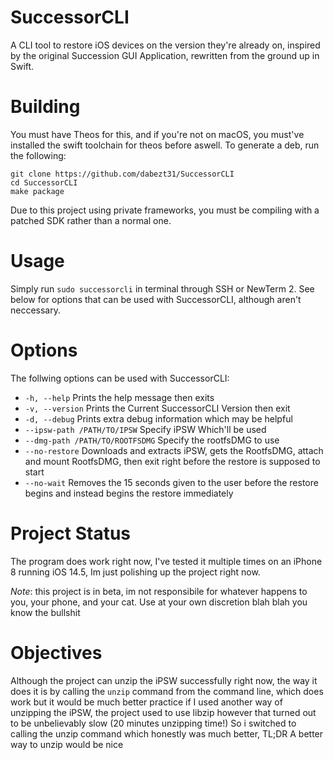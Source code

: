 # SuccessorCLI
A CLI tool to restore iOS devices on the version they're already on, inspired by the original Succession GUI Application, rewritten from the ground up in Swift.
# Building
You must have Theos for this, and if you're not on macOS, you must've installed the swift toolchain for theos before aswell.
To generate a deb, run the following:
```
git clone https://github.com/dabezt31/SuccessorCLI
cd SuccessorCLI
make package
```
Due to this project using private frameworks, you must be compiling with a patched SDK rather than a normal one.
# Usage
Simply run `sudo successorcli` in terminal through SSH or NewTerm 2. See below for options that can be used with SuccessorCLI, although aren't neccessary.

# Options  
The follwing options can be used with SuccessorCLI:
- `-h, --help` Prints the help message then exits
- `-v, --version` Prints the Current SuccessorCLI Version then exit
- `-d, --debug` Prints extra debug information which may be helpful
- `--ipsw-path /PATH/TO/IPSW` Specify iPSW Which'll be used
- `--dmg-path /PATH/TO/ROOTFSDMG` Specify the rootfsDMG to use
- `--no-restore` Downloads and extracts iPSW, gets the RootfsDMG, attach and mount RootfsDMG, then exit right before the restore is supposed to start
- `--no-wait` Removes the 15 seconds given to the user before the restore begins and instead begins the restore immediately

# Project Status
The program does work right now, I've tested it multiple times on an iPhone 8 running iOS 14.5, Im just polishing up the project right now.

*Note*: this project is in beta, im not responsibile for whatever happens to you, your phone, and your cat. Use at your own discretion blah blah you know the bullshit
# Objectives
Although the project can unzip the iPSW successfully right now, the way it does it is by calling the `unzip` command from the command line, which does work but it would be much better practice if I used another way of unzipping the iPSW, the project used to use libzip however that turned out to be unbelievably slow (20 minutes unzipping time!) So i switched to calling the unzip command which honestly was much better, TL;DR A better way to unzip would be nice
